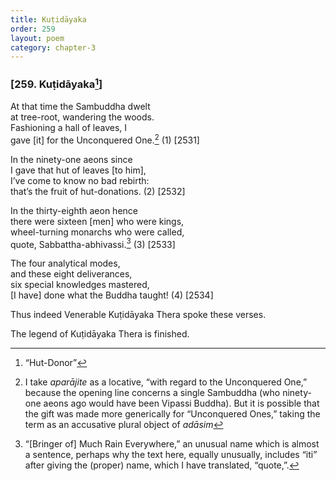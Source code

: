 ```yaml
---
title: Kuṭidāyaka
order: 259
layout: poem
category: chapter-3
---
```


### \[259. Kuṭidāyaka[^1]\]

At that time the Sambuddha dwelt  
at tree-root, wandering the woods.  
Fashioning a hall of leaves, I  
gave \[it\] for the Unconquered One.[^2] (1) \[2531\]

In the ninety-one aeons since  
I gave that hut of leaves \[to him\],  
I’ve come to know no bad rebirth:  
that’s the fruit of hut-donations. (2) \[2532\]

In the thirty-eighth aeon hence  
there were sixteen \[men\] who were kings,  
wheel-turning monarchs who were called,  
quote, Sabbattha-abhivassi.[^3] (3) \[2533\]

The four analytical modes,  
and these eight deliverances,  
six special knowledges mastered,  
\[I have\] done what the Buddha taught! (4) \[2534\]

Thus indeed Venerable Kuṭidāyaka Thera spoke these verses.

The legend of Kuṭidāyaka Thera is finished.

[^1]: “Hut-Donor”

[^2]: I take *aparājite* as a locative, “with regard to the Unconquered One,” because the opening line concerns a single Sambuddha (who ninety-one aeons ago would have been Vipassi Buddha). But it is possible that the gift was made more generically for “Unconquered Ones,” taking the term as an accusative plural object of *adāsim*

[^3]: “\[Bringer of\] Much Rain Everywhere,” an unusual name which is almost a sentence, perhaps why the text here, equally unusually, includes “iti” after giving the (proper) name, which I have translated, “quote,”.
